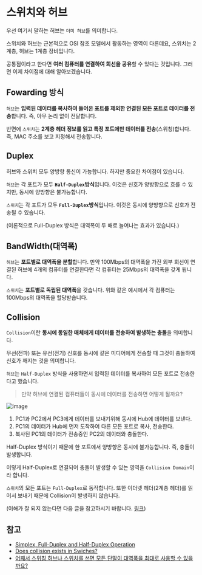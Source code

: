 # 스위치와 허브

우선 여기서 말하는 허브는 `더미 허브`를 의미합니다.

스위치와 허브는 근본적으로 OSI 참조 모델에서 활동하는 영역이 다른데요, 스위치는 2계층, 허브는 1계층 장비입니다.

공통점이라고 한다면 **여러 컴퓨터를 연결하여 회선을 공유**할 수 있다는 것입니다. 그러면 이제 차이점에 대해 알아보겠습니다.

## Fowarding 방식

`허브`는 **입력된 데이터를 복사하여 들어온 포트를 제외한 연결된 모든 포트로 데이터를 전송**합니다. 즉, 아무 논리 없이 전달합니다.

반면에 `스위치`는 **2계층 헤더 정보를 읽고 특정 포트에만 데이터를 전송**(스위칭)합니다. 즉, MAC 주소를 보고 지정해서 전송합니다.

## Duplex

허브와 스위치 모두 양방향 통신이 가능합니다. 하지만 중요한 차이점이 있습니다.

`허브`는 각 포트가 모두 **`Half-Duplex`방식**입니다. 이것은 신호가 양방향으로 흐를 수 있지만, 동시에 양방향은 불가능합니다. 

`스위치`는 각 포트가 모두 **`Full-Duplex`방식**입니다. 이것은 동시에 양방향으로 신호가 전송될 수 있습니다.

(이론적으로 Full-Duplex 방식은 대역폭이 두 배로 늘어나는 효과가 있습니다.)

## BandWidth(대역폭)

`허브`는 **포트별로 대역폭을 분할**합니다. 만약 100Mbps의 대역폭을 가진 외부 회선이 연결된 허브에 4개의 컴퓨터를 연결한다면 각 컴퓨터는 25Mbps의 대역폭을 갖게 됩니다.

`스위치`는 **포트별로 독립된 대역폭**을 갖습니다. 위와 같은 예시에서 각 컴퓨터는 100Mbps의 대역폭을 할당받습니다. 

## Collision

`Collision`이란 **동시에 동일한 매체에게 데이터를 전송하여 발생하는 충돌**을 의미합니다. 

무선(전파) 또는 유선(전기) 신호를 동시에 같은 미디어에게 전송할 때 그것이 충돌하여 신호가 깨지는 것을 의미합니다. 

`허브`는 `Half-Duplex` 방식을 사용하면서 입력된 데이터를 복사하여 모든 포트로 전송한다고 했습니다.

> 만약 허브에 연결된 컴퓨터들이 동시에 데이터를 전송하면 어떻게 될까요?

![image](https://user-images.githubusercontent.com/53790137/151683765-c596b927-f67a-4ee3-94e9-47ecfc21c58f.png)

1. PC1과 PC2에서 PC3에게 데이터를 보내기위해 동시에 Hub에 데이터를 보낸다.
2. PC1의 데이터가 Hub에 먼저 도착하여 다른 모든 포트로 복사, 전송한다.
3. 복사된 PC1의 데이터가 전송중인 PC2의 데이터와 충돌한다.

Half-Duplex 방식이기 때문에 한 포트에서 양방향은 동시에 불가능합니다. 즉, 충돌이 발생합니다.

이렇게 Half-Duplex로 연결되어 충돌이 발생할 수 있는 영역을 `Collision Domain`이라 합니다. 

`스위치`의 모든 포트는 `Full-Duplex`로 동작합니다. 또한 이더넷 헤더(2계층 헤더)를 읽어서 보내기 때문에 Collision이 발생하지 않습니다. 

(이해가 잘 되지 않는다면 다음 글을 참고하시기 바랍니다. [링크](https://community.cisco.com/t5/routing/does-collision-exists-in-switches/td-p/2603901))

## 참고
- [Simplex, Full-Duplex and Half-Duplex Operation](http://www.tcpipguide.com/free/t_SimplexFullDuplexandHalfDuplexOperation-2.htm)
- [Does collision exists in Swiches?](https://community.cisco.com/t5/routing/does-collision-exists-in-switches/td-p/2603901)
- [어째서 스위칭 허브나 스위치를 쓰면 모든 단말이 대역폭을 최대로 사용할 수 있을까요?](https://gigglehd.com/gg/hard/2651795)
